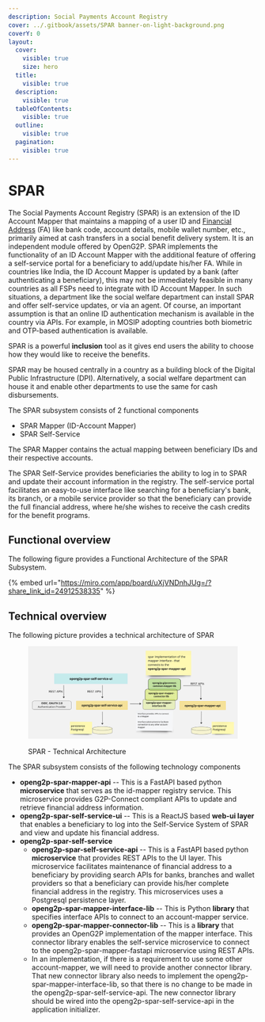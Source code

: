 ```yaml
---
description: Social Payments Account Registry
cover: ../.gitbook/assets/SPAR banner-on-light-background.png
coverY: 0
layout:
  cover:
    visible: true
    size: hero
  title:
    visible: true
  description:
    visible: true
  tableOfContents:
    visible: true
  outline:
    visible: true
  pagination:
    visible: true
---
```


# SPAR

The Social Payments Account Registry (SPAR) is an extension of the ID Account Mapper that maintains a mapping of a user ID and [Financial Address](https://docs.cdpi.dev/technical-notes/digital-payment-networks/financial-address) (FA) like bank code, account details, mobile wallet number, etc., primarily aimed at cash transfers in a social benefit delivery system. It is an independent module offered by OpenG2P. SPAR implements the functionality of an ID Account Mapper with the additional feature of offering a self-service portal for a beneficiary to add/update his/her FA. While in countries like India, the ID Account Mapper is updated by a bank (after authenticating a beneficiary), this may not be immediately feasible in many countries as all FSPs need to integrate with ID Account Mapper. In such situations, a department like the social welfare department can install SPAR and offer self-service updates, or via an agent. Of course, an important assumption is that an online ID authentication mechanism is available in the country via APIs. For example, in MOSIP adopting countries both biometric and OTP-based authentication is available.&#x20;

SPAR is a powerful **inclusion** tool as it gives end users the ability to choose how they would like to receive the benefits. &#x20;

SPAR may be housed centrally in a country as a building block of the Digital Public Infrastructure (DPI). Alternatively, a social welfare department can house it and enable other departments to use the same for cash disbursements.

The SPAR subsystem consists of 2 functional components

* SPAR Mapper (ID-Account Mapper)
* SPAR Self-Service

The SPAR Mapper contains the actual mapping between beneficiary IDs and their respective accounts.

The SPAR Self-Service  provides beneficiaries the ability to log in to SPAR and update their account information in the registry. The self-service portal facilitates an easy-to-use interface like searching for a beneficiary's bank, its branch, or a mobile service provider so that the beneficiary can provide the full financial address, where he/she wishes to receive the cash credits for the benefit programs.

## Functional overview

The following figure provides a Functional Architecture of the SPAR Subsystem.

{% embed url="https://miro.com/app/board/uXjVNDnhJUg=/?share_link_id=24912538335" %}

## Technical overview

The following picture provides a technical architecture of SPAR

<figure><img src="../.gitbook/assets/Gitbook-SPAR-Technical-Architecture.jpg" alt=""><figcaption><p>SPAR - Technical Architecture</p></figcaption></figure>

The SPAR subsystem consists of the following technology components

* **openg2p-spar-mapper-api** -- This is a FastAPI based python **microservice** that serves as the id-mapper registry service. This microservice provides G2P-Connect compliant APIs to update and retrieve financial address information.
* **openg2p-spar-self-service-ui** -- This is a ReactJS based **web-ui layer** that enables a beneficiary to log into the Self-Service System of SPAR and view and update his financial address.
* **openg2p-spar-self-service**
  * **openg2p-spar-self-service-api** -- This is a FastAPI based python **microservice** that provides REST APIs to the UI layer. This microservice facilitates maintenance of financial address to a beneficiary by providing search APIs for banks, branches and wallet providers so that a beneficiary can provide his/her complete financial address in the registry. This microservices uses a Postgresql persistence layer.
  * **openg2p-spar-mapper-interface-lib** -- This is Python **library** that specifies interface APIs to connect to an account-mapper service.
  * **openg2p-spar-mapper-connector-lib** -- This is a **library** that provides an OpenG2P implementation of the mapper interface. This connector library enables the self-service microservice to connect to the openg2p-spar-mapper-fastapi microservice using REST APIs.&#x20;
  * In an implementation, if there is a requirement to use some other account-mapper, we will need to provide another connector library. That new connector library also needs to implement the openg2p-spar-mapper-interface-lib, so that there is no change to be made in the openg2p-spar-self-service-api. The new connector library should be wired into the openg2p-spar-self-service-api in the application initializer.
